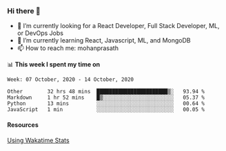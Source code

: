 ### Hi there 👋

- 🔭 I’m currently looking for a React Developer, Full Stack Developer, ML, or DevOps Jobs
- 🌱 I’m currently learning React, Javascript, ML, and MongoDB
- 📫 How to reach me: mohanprasath

📊 **This week I spent my time on**
<!--START_SECTION:waka-->
```text
Week: 07 October, 2020 - 14 October, 2020

Other        32 hrs 48 mins  ███████████████████████▒░   93.94 % 
Markdown     1 hr 52 mins    █▒░░░░░░░░░░░░░░░░░░░░░░░   05.37 % 
Python       13 mins         ░░░░░░░░░░░░░░░░░░░░░░░░░   00.64 % 
JavaScript   1 min           ░░░░░░░░░░░░░░░░░░░░░░░░░   00.05 % 
```
<!--END_SECTION:waka-->

#### Resources
[Using Wakatime Stats](https://github.com/marketplace/actions/waka-readme)
